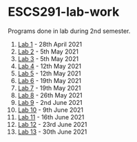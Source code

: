 # ESCS291-lab-work
Programs done in lab during 2nd semester.

1.  [Lab 1](https://github.com/ArnabC27/ESCS291-lab-work/tree/main/lab-1-28-apr-2021) - 28th April 2021
2.  [Lab 2](https://github.com/ArnabC27/ESCS291-lab-work/tree/main/lab-2-5-may-2021) - 5th May 2021
3.  [Lab 3](https://github.com/ArnabC27/ESCS291-lab-work/tree/main/lab-3-5-may-2021) - 5th May 2021
4.  [Lab 4](https://github.com/ArnabC27/ESCS291-lab-work/tree/main/lab-4-12-may-2021) - 12th May 2021
5.  [Lab 5](https://github.com/ArnabC27/ESCS291-lab-work/tree/main/lab-5-12-may-2021) - 12th May 2021
6.  [Lab 6](https://github.com/ArnabC27/ESCS291-lab-work/tree/main/lab-6-19-may-2021) - 19th May 2021
7.  [Lab 7](https://github.com/ArnabC27/ESCS291-lab-work/tree/main/lab-7-19-may-2021) - 19th May 2021
8.  [Lab 8](https://github.com/ArnabC27/ESCS291-lab-work/tree/main/lab-8-26-may-2021) - 26th May 2021
9.  [Lab 9](https://github.com/ArnabC27/ESCS291-lab-work/tree/main/lab-9-2-jun-2021) - 2nd June 2021
10. [Lab 10](https://github.com/ArnabC27/ESCS291-lab-work/tree/main/lab-10-9-jun-2021) - 9th June 2021
11. [Lab 11](https://github.com/ArnabC27/ESCS291-lab-work/tree/main/lab-11-16-jun-2021) - 16th June 2021
12. [Lab 12](https://github.com/ArnabC27/ESCS291-lab-work/tree/main/lab-12-23-jun-2021) - 23rd June 2021
13. [Lab 13](https://github.com/ArnabC27/ESCS291-lab-work/tree/main/lab-13-30-jun-2021) - 30th June 2021
